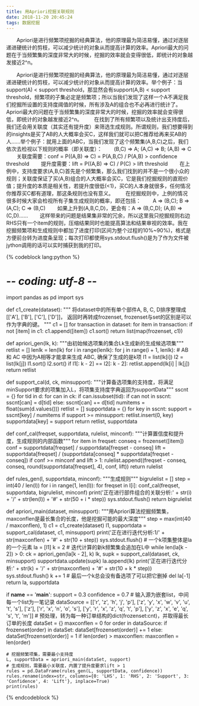 ```yaml
---
title: 用Apriori挖掘关联规则
date: 2018-11-20 20:45:24
tags: 数据挖掘
---
```


&emsp;&emsp;Apriori是进行频繁项挖掘的经典算法，他的原理最为简洁易懂，通过对逐层递进硬统计的剪枝，可以减少统计的对象从而提高计算的效率。Apriori最大的问题在于当频繁集的深度非常大的时候，挖掘的效率就会变得很低，即统计的对象越发接近2^n。

<!--more-->

&emsp;&emsp;Apriori是进行频繁项挖掘的经典算法，他的原理最为简洁易懂，通过对逐层递进硬统计的剪枝，可以减少统计的对象从而提高计算的效率。举个例子：当support(A) < support threshold，那显然会有support(A,B) < support threshold，频繁项的子集必定是频繁项；所以当我们发现了这样一个A不满足我们挖掘所设置的支持度阈值的时候，所有涉及A的组合也不必再进行统计了。Apriori最大的问题在于当频繁集的深度非常大的时候，挖掘的效率就会变得很低，即统计的对象越发接近2^n。
&emsp;&emsp;在找到了所有频繁项以及统计出支持度后，我们还会用关联度（其实还有提升度）来筛选生成规则。所谓规则，我们想要得到的insights是买了AB的人大概率会买C，这样我们就可以把C推荐给再来买AB的人……举个例子：就用上面的ABC，当我们发现了这个频繁集(A,B,C)之后，我们依次去检视以下规则的概率（即关联度）：
&emsp;&emsp;(B,C) => A; (A,C) => B; (A,B) => C
&emsp;&emsp;关联度需要：conf = P((A,B) => C) = P(A,B,C) / P(A,B) > confidence threshold
&emsp;&emsp;提升度需要：lift = P((A,B) => C) / P(C) > lift threshold
&emsp;&emsp;在上例中，支持度要求(A,B,C)首先是个频繁集，那么我们找到的并不是一个很小众的规则；关联度保证了买(A,B)组合的人大概率会买C，它是我们挖掘规则的直观价值；提升度的本质是相关性，若提升度很低(<1)，买C的人本身就很多，任何情况你推荐买C都有道理，那这条规则也没有意义。
&emsp;&emsp;在挖掘规则中，上例的情况很多时候大家会检视所有子集生成规则的概率，即还包括：
&emsp;&emsp;A => (B,C); B => (A,C); C => (B,C)
&emsp;&emsp;如果上升到(A,B,C,D)，更会有：A => (B,C,D); (A,B) => (C,D)……
&emsp;&emsp;这样带来的问题是结果集非常的冗余，所以这里我只挖掘规则右边RHS只有一个item的规则，压缩结果同时也能提高算法和结果审视的效率。我在挖掘频繁项和生成规则中都加了进度打印(区间为整个过程的10%~90%)，格式是方便前台转为进度条呈现；每次打印都使用sys.stdout.flush()是为了作为文件被jython调用的话可以实时捕获到我的打印。

{% codeblock lang:python %}
# -*- coding: utf-8 -*-
import pandas as pd
import sys


def c1_create(dataset):
    """
    将dataset中的所有单个部件A, B, C, D排序整理成[['A'], ['B'], ['C'], ['D']]，
    返回时再转成frozenset, frozenset与set的区别是可以作为字典的键。
    """
    c1 = []
    for transaction in dataset:
        for item in transaction:
            if not [item] in c1:
                c1.append([item])
    c1.sort()
    return list(map(frozenset, c1))


def apriori_gen(lk, k):
    """由初始候选项集的集合Lk生成新的生成候选项集"""
    retlist = []
    lenlk = len(lk)
    for i in range(lenlk):
        for j in range(i + 1, lenlk):
            # AB 和 AC 中因为A相等才能拿来生成 ABC, 确保了生成的是k项
            l1 = list(lk[i])
            l2 = list(lk[j])
            l1.sort()
            l2.sort()
            if l1[: k - 2] == l2[: k - 2]:
                retlist.append(lk[i] | lk[j])
    return retlist


def support_cal(d, ck, minsupport):
    """计算备选项集的支持度，将满足minSupport要求的项集加入L，将项集支持度字典返回为supportData"""
    sscnt = {}
    for tid in d:
        for can in ck:
            if can.issubset(tid):
                if can not in sscnt:
                    sscnt[can] = d[tid]
                else:
                    sscnt[can] += d[tid]
    numitems = float(sum(d.values()))
    retlist = []
    supportdata = {}
    for key in sscnt:
        support = sscnt[key] / numitems
        if support >= minsupport:
            retlist.insert(0, key)
            supportdata[key] = support
    return retlist, supportdata


def conf_cal(freqset, supportdata, rulelist, minconf):
    """计算置信度和提升度，生成规则的内部函数"""
    for item in freqset:
        conseq = frozenset([item])
        conf = supportdata[freqset] / supportdata[freqset - conseq]
        lift = supportdata[freqset] / (supportdata[conseq] * supportdata[freqset - conseq])
        if conf >= minconf and lift > 1:
            rulelist.append((freqset - conseq, conseq, round(supportdata[freqset], 4), conf, lift))
    return rulelist


def rules_gen(l, supportdata, minconf):
    """生成规则"""
    bigrulelist = []
    step = int(40 / len(l))
    for i in range(1, len(l)):
        for freqset in l[i]:
            conf_cal(freqset, supportdata, bigrulelist, minconf)
        print('正在进行部件组合的关联分析:' + str(i) + '/' + str(len(l)) + '#' + str(50 + i * step))
        sys.stdout.flush()
    return bigrulelist


def apriori_main(dataset, minsupport):
    """用Apriori算法挖掘频繁集，maxconflen是最长集合的长度，他是挖掘可能的最大深度"""
    step = max(int(40 / maxconflen), 1)
    c1 = c1_create(dataset)
    l1, supportdata = support_cal(dataset, c1, minsupport)
    print('正在进行迭代分析:1/' + str(maxconflen) + '#' + str(10 + step))
    sys.stdout.flush()
    # 一个k项集整体是la的一个元素
    la = [l1]
    k = 2
    # 迭代计算的新k频繁集会追加在L中
    while len(la[k - 2]) > 0:
        ck = apriori_gen(la[k - 2], k)
        lk, supk = support_cal(dataset, ck, minsupport)
        supportdata.update(supk)
        la.append(lk)
        print('正在进行迭代分析:' + str(k) + '/' + str(maxconflen) + '#' + str(10 + k * step))
        sys.stdout.flush()
        k += 1
    # 最后一个k总会没有备选项了可以把它删掉
    del la[-1]
    return la, supportdata


if __name__ == '__main__':
    support = 0.3
    confidence = 0.7
    # 输入源为嵌套list，中间每一个list为一笔记录
    dataSource = [['r', 'z', 'h', 'j', 'p'], ['z', 'y', 'x', 'w', 'v', 'u', 't', 's'], ['z'], ['r', 'x', 'n', 'o', 's'],
                  ['y', 'r', 'x', 'z', 'q', 't', 'p'], ['y', 'z', 'x', 'e', 'q', 's', 't', 'm']]
    # 预处理，转为每一种订单结构的dict(frozenset:cnt)，并取得最长订单的长度
    dataSet = {}
    maxconflen = 0
    for order in dataSource:
        if frozenset(order) in dataSet:
            dataSet[frozenset(order)] += 1
        else:
            dataSet[frozenset(order)] = 1
            if len(order) > maxconflen:
                maxconflen = len(order)

    # 挖掘频繁项集，需要最小支持度
    L, supportData = apriori_main(dataSet, support)
    # 生成规则，需要最小关联度，内置了提升度要求lift > 1
    rules = pd.DataFrame(rules_gen(L, supportData, confidence))
    rules.rename(index=str, columns={0: 'LHS', 1: 'RHS', 2: 'Support', 3: 'Confidence', 4: 'Lift'}, inplace=True)
    print(rules)
{% endcodeblock %}